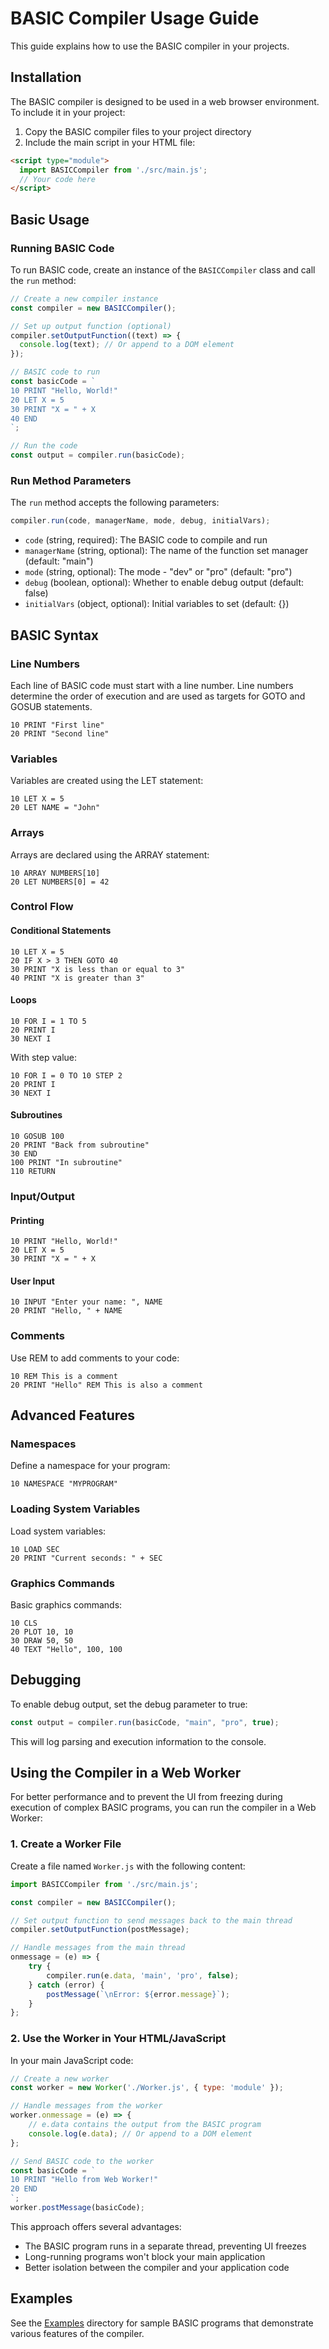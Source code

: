 # BASIC Compiler Usage Guide

This guide explains how to use the BASIC compiler in your projects.

## Installation

The BASIC compiler is designed to be used in a web browser environment. To include it in your project:

1. Copy the BASIC compiler files to your project directory
2. Include the main script in your HTML file:

```html
<script type="module">
  import BASICCompiler from './src/main.js';
  // Your code here
</script>
```

## Basic Usage

### Running BASIC Code

To run BASIC code, create an instance of the `BASICCompiler` class and call the `run` method:

```javascript
// Create a new compiler instance
const compiler = new BASICCompiler();

// Set up output function (optional)
compiler.setOutputFunction((text) => {
  console.log(text); // Or append to a DOM element
});

// BASIC code to run
const basicCode = `
10 PRINT "Hello, World!"
20 LET X = 5
30 PRINT "X = " + X
40 END
`;

// Run the code
const output = compiler.run(basicCode);
```

### Run Method Parameters

The `run` method accepts the following parameters:

```javascript
compiler.run(code, managerName, mode, debug, initialVars);
```

- `code` (string, required): The BASIC code to compile and run
- `managerName` (string, optional): The name of the function set manager (default: "main")
- `mode` (string, optional): The mode - "dev" or "pro" (default: "pro")
- `debug` (boolean, optional): Whether to enable debug output (default: false)
- `initialVars` (object, optional): Initial variables to set (default: {})

## BASIC Syntax

### Line Numbers

Each line of BASIC code must start with a line number. Line numbers determine the order of execution and are used as targets for GOTO and GOSUB statements.

```basic
10 PRINT "First line"
20 PRINT "Second line"
```

### Variables

Variables are created using the LET statement:

```basic
10 LET X = 5
20 LET NAME = "John"
```

### Arrays

Arrays are declared using the ARRAY statement:

```basic
10 ARRAY NUMBERS[10]
20 LET NUMBERS[0] = 42
```

### Control Flow

#### Conditional Statements

```basic
10 LET X = 5
20 IF X > 3 THEN GOTO 40
30 PRINT "X is less than or equal to 3"
40 PRINT "X is greater than 3"
```

#### Loops

```basic
10 FOR I = 1 TO 5
20 PRINT I
30 NEXT I
```

With step value:

```basic
10 FOR I = 0 TO 10 STEP 2
20 PRINT I
30 NEXT I
```

#### Subroutines

```basic
10 GOSUB 100
20 PRINT "Back from subroutine"
30 END
100 PRINT "In subroutine"
110 RETURN
```

### Input/Output

#### Printing

```basic
10 PRINT "Hello, World!"
20 LET X = 5
30 PRINT "X = " + X
```

#### User Input

```basic
10 INPUT "Enter your name: ", NAME
20 PRINT "Hello, " + NAME
```

### Comments

Use REM to add comments to your code:

```basic
10 REM This is a comment
20 PRINT "Hello" REM This is also a comment
```

## Advanced Features

### Namespaces

Define a namespace for your program:

```basic
10 NAMESPACE "MYPROGRAM"
```

### Loading System Variables

Load system variables:

```basic
10 LOAD SEC
20 PRINT "Current seconds: " + SEC
```

### Graphics Commands

Basic graphics commands:

```basic
10 CLS
20 PLOT 10, 10
30 DRAW 50, 50
40 TEXT "Hello", 100, 100
```

## Debugging

To enable debug output, set the debug parameter to true:

```javascript
const output = compiler.run(basicCode, "main", "pro", true);
```

This will log parsing and execution information to the console.

## Using the Compiler in a Web Worker

For better performance and to prevent the UI from freezing during execution of complex BASIC programs, you can run the compiler in a Web Worker:

### 1. Create a Worker File

Create a file named `Worker.js` with the following content:

```javascript
import BASICCompiler from './src/main.js';

const compiler = new BASICCompiler();

// Set output function to send messages back to the main thread
compiler.setOutputFunction(postMessage);

// Handle messages from the main thread
onmessage = (e) => {
    try {
        compiler.run(e.data, 'main', 'pro', false);
    } catch (error) {
        postMessage(`\nError: ${error.message}`);
    }
};
```

### 2. Use the Worker in Your HTML/JavaScript

In your main JavaScript code:

```javascript
// Create a new worker
const worker = new Worker('./Worker.js', { type: 'module' });

// Handle messages from the worker
worker.onmessage = (e) => {
    // e.data contains the output from the BASIC program
    console.log(e.data); // Or append to a DOM element
};

// Send BASIC code to the worker
const basicCode = `
10 PRINT "Hello from Web Worker!"
20 END
`;
worker.postMessage(basicCode);
```

This approach offers several advantages:
- The BASIC program runs in a separate thread, preventing UI freezes
- Long-running programs won't block your main application
- Better isolation between the compiler and your application code

## Examples

See the [Examples](example) directory for sample BASIC programs that demonstrate various features of the compiler.